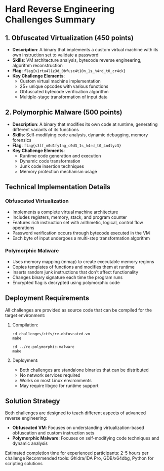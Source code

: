 # Hard Reverse Engineering Challenges Summary

## 1. Obfuscated Virtualization (450 points)
- **Description**: A binary that implements a custom virtual machine with its own instruction set to validate a password
- **Skills**: VM architecture analysis, bytecode reverse engineering, algorithm reconstruction
- **Flag**: `flag{v1rtu4l1z3d_0bfusc4t10n_1s_h4rd_t0_cr4ck}`
- **Key Challenge Elements**:
  - Custom virtual machine implementation
  - 25+ unique opcodes with various functions
  - Obfuscated bytecode verification algorithm
  - Multiple-stage transformation of input data

## 2. Polymorphic Malware (500 points)
- **Description**: A binary that modifies its own code at runtime, generating different variants of its functions
- **Skills**: Self-modifying code analysis, dynamic debugging, memory forensics
- **Flag**: `flag{s3lf_m0d1fy1ng_c0d3_1s_h4rd_t0_4n4lyz3}`
- **Key Challenge Elements**:
  - Runtime code generation and execution
  - Dynamic code transformation
  - Junk code insertion techniques
  - Memory protection mechanism usage

## Technical Implementation Details

### Obfuscated Virtualization
- Implements a complete virtual machine architecture
- Includes registers, memory, stack, and program counter
- Features rich instruction set with arithmetic, logical, control flow operations
- Password verification occurs through bytecode executed in the VM
- Each byte of input undergoes a multi-step transformation algorithm

### Polymorphic Malware
- Uses memory mapping (mmap) to create executable memory regions
- Copies templates of functions and modifies them at runtime
- Inserts random junk instructions that don't affect functionality
- Changes binary signature each time the program runs
- Encrypted flag is decrypted using polymorphic code

## Deployment Requirements

All challenges are provided as source code that can be compiled for the target environment:

1. Compilation:
   ```
   cd challenges/ctfs/re-obfuscated-vm
   make
   
   cd ../re-polymorphic-malware
   make
   ```

2. Deployment:
   - Both challenges are standalone binaries that can be distributed
   - No network services required
   - Works on most Linux environments
   - May require libgcc for runtime support

## Solution Strategy

Both challenges are designed to teach different aspects of advanced reverse engineering:

- **Obfuscated VM**: Focuses on understanding virtualization-based obfuscation and custom instruction sets
- **Polymorphic Malware**: Focuses on self-modifying code techniques and dynamic analysis

Estimated completion time for experienced participants: 2-5 hours per challenge
Recommended tools: Ghidra/IDA Pro, GDB/x64dbg, Python for scripting solutions 